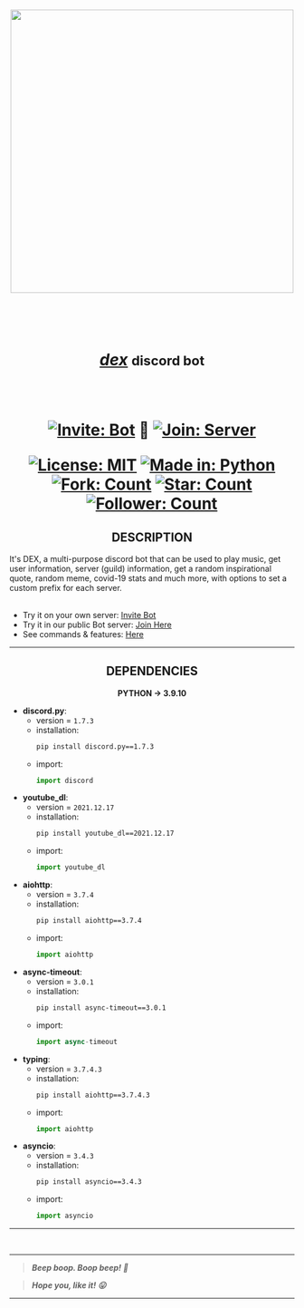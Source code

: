 

<h3 align="center"><a href="https://discord.com/api/oauth2/authorize?client_id=946829157445296188&permissions=397590396532&scope=bot"><img src="https://user-images.githubusercontent.com/63065397/155839904-29ff9faa-f349-4d40-b21c-8f48b856e3a9.jpg" width="500"></a></h3>

<h1 align="center"> 
  
  <br>
  
  <a href="https://discord.com/api/oauth2/authorize?client_id=946829157445296188&permissions=397590396532&scope=bot"><i>dex</i></a> <small>discord bot</small>
  
  <br>
  
  [![Invite: Bot](https://img.shields.io/static/v1?label=%20Invite&message=dex&color=5865F2&style=for-the-badge&logo=discord)](https://discord.com/api/oauth2/authorize?client_id=946829157445296188&permissions=397590396532&scope=bot) 🌟 [![Join: Server](https://img.shields.io/static/v1?label=%20Join&message=here&color=5865F2&style=for-the-badge&logo=discord)](https://discord.gg/FUqqEyBBA3)
  
  [![License: MIT](https://img.shields.io/static/v1?label=License&message=MIT&color=red&style=for-the-badge&logo=giphy)](https://github.com/code-chaser/dex/blob/main/LICENSE) [![Made in: Python](https://img.shields.io/static/v1?label=Made%20in&message=Python&color=yellow&style=for-the-badge&logo=python&logoColor=yellow)](https://github.com/code-chaser/dex/) [![Fork: Count](https://img.shields.io/github/forks/code-chaser/dex?color=blue&label=Forks&style=for-the-badge&logo=gitextensions)](https://github.com/code-chaser/dex/network/members) [![Star: Count](https://img.shields.io/github/stars/code-chaser/dex?color=brightgreen&label=Stars&style=for-the-badge&logo=icinga)](https://github.com/code-chaser/dex/stargazers) [![Follower: Count](https://img.shields.io/github/followers/code-chaser?color=cb5786&label=Followers&style=for-the-badge&logo=github)](https://github.com/code-chaser/)
  
</h1>


<h2 align="center"> DESCRIPTION </h2>
It's DEX, a multi-purpose discord bot that can be used to play music, get user information, server (guild) information, get a random inspirational quote, random meme, covid-19 stats and much more, with options to set a custom prefix for each server.

<br>
<br>
  
- Try it on your own server: [Invite Bot](https://discord.com/api/oauth2/authorize?client_id=946829157445296188&permissions=397590396532&scope=bot)
- Try it in our public Bot server: [Join Here](https://discord.gg/FUqqEyBBA3)
- See commands & features: [Here](https://github.com/code-chaser/dex/tree/main/docs/commandsAndFeatures.md)

___

<h2 align="center"> DEPENDENCIES </h2>
<p align="center"><b>PYTHON -> 3.9.10</b>

- **discord.py**:
  - version = `1.7.3`
  - installation:
    ```bash
    pip install discord.py==1.7.3
    ```
  - import:
    ```python
    import discord
    ```
- **youtube_dl**:
  - version = `2021.12.17`
  - installation:
    ```bash
    pip install youtube_dl==2021.12.17
    ```
  - import:
    ```python
    import youtube_dl
    ```
- **aiohttp**:
  - version = `3.7.4`
  - installation:
    ```bash
    pip install aiohttp==3.7.4
    ```
  - import:
    ```python
    import aiohttp
    ```
- **async-timeout**:
  - version = `3.0.1`
  - installation:
    ```bash
    pip install async-timeout==3.0.1
    ```
  - import:
    ```python
    import async-timeout
    ```
- **typing**:
  - version = `3.7.4.3`
  - installation:
    ```bash
    pip install aiohttp==3.7.4.3
    ```
  - import:
    ```python
    import aiohttp
    ```
- **asyncio**:
  - version = `3.4.3`
  - installation:
    ```bash
    pip install asyncio==3.4.3
    ```
  - import:
    ```python
    import asyncio
    ```
___

<br>


___
> ***Beep boop. Boop beep! 🤖***

> ***Hope you, like it! 😛***
___
